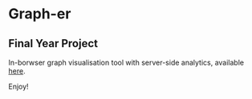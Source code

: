 Graph-er
========

Final Year Project
------------------

In-borwser graph visualisation tool with server-side analytics, available [here](http://graph-er.herokuapp.com/).

Enjoy!
